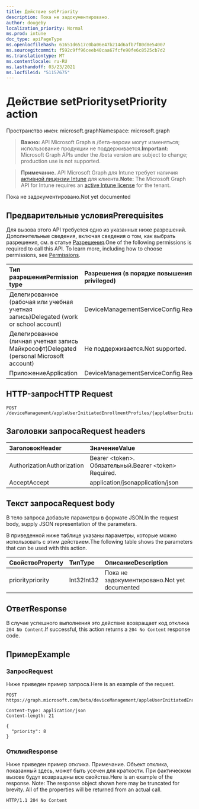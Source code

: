 ```yaml
---
title: Действие setPriority
description: Пока не задокументировано.
author: dougeby
localization_priority: Normal
ms.prod: intune
doc_type: apiPageType
ms.openlocfilehash: 61651d6517c0ba06e47b214d6afb7f80d8e54007
ms.sourcegitcommit: f592c9ff96ceeb40caa67fcfe90fe6c8525cb7d2
ms.translationtype: MT
ms.contentlocale: ru-RU
ms.lasthandoff: 03/23/2021
ms.locfileid: "51157675"
---
```

# <a name="setpriority-action"></a><span data-ttu-id="457df-103">Действие setPriority</span><span class="sxs-lookup"><span data-stu-id="457df-103">setPriority action</span></span>

<span data-ttu-id="457df-104">Пространство имен: microsoft.graph</span><span class="sxs-lookup"><span data-stu-id="457df-104">Namespace: microsoft.graph</span></span>

> <span data-ttu-id="457df-105">**Важно:** API Microsoft Graph в /бета-версии могут изменяться; использование продукции не поддерживается.</span><span class="sxs-lookup"><span data-stu-id="457df-105">**Important:** Microsoft Graph APIs under the /beta version are subject to change; production use is not supported.</span></span>

> <span data-ttu-id="457df-106">**Примечание.** API Microsoft Graph для Intune требует наличия [активной лицензии Intune](https://go.microsoft.com/fwlink/?linkid=839381) для клиента.</span><span class="sxs-lookup"><span data-stu-id="457df-106">**Note:** The Microsoft Graph API for Intune requires an [active Intune license](https://go.microsoft.com/fwlink/?linkid=839381) for the tenant.</span></span>

<span data-ttu-id="457df-107">Пока не задокументировано.</span><span class="sxs-lookup"><span data-stu-id="457df-107">Not yet documented</span></span>

## <a name="prerequisites"></a><span data-ttu-id="457df-108">Предварительные условия</span><span class="sxs-lookup"><span data-stu-id="457df-108">Prerequisites</span></span>
<span data-ttu-id="457df-p101">Для вызова этого API требуется одно из указанных ниже разрешений. Дополнительные сведения, включая сведения о том, как выбрать разрешения, см. в статье [Разрешения](/graph/permissions-reference).</span><span class="sxs-lookup"><span data-stu-id="457df-p101">One of the following permissions is required to call this API. To learn more, including how to choose permissions, see [Permissions](/graph/permissions-reference).</span></span>

|<span data-ttu-id="457df-111">Тип разрешения</span><span class="sxs-lookup"><span data-stu-id="457df-111">Permission type</span></span>|<span data-ttu-id="457df-112">Разрешения (в порядке повышения привилегий)</span><span class="sxs-lookup"><span data-stu-id="457df-112">Permissions (from least to most privileged)</span></span>|
|:---|:---|
|<span data-ttu-id="457df-113">Делегированное (рабочая или учебная учетная запись)</span><span class="sxs-lookup"><span data-stu-id="457df-113">Delegated (work or school account)</span></span>|<span data-ttu-id="457df-114">DeviceManagementServiceConfig.ReadWrite.All</span><span class="sxs-lookup"><span data-stu-id="457df-114">DeviceManagementServiceConfig.ReadWrite.All</span></span>|
|<span data-ttu-id="457df-115">Делегированное (личная учетная запись Майкрософт)</span><span class="sxs-lookup"><span data-stu-id="457df-115">Delegated (personal Microsoft account)</span></span>|<span data-ttu-id="457df-116">Не поддерживается.</span><span class="sxs-lookup"><span data-stu-id="457df-116">Not supported.</span></span>|
|<span data-ttu-id="457df-117">Приложение</span><span class="sxs-lookup"><span data-stu-id="457df-117">Application</span></span>|<span data-ttu-id="457df-118">DeviceManagementServiceConfig.ReadWrite.All</span><span class="sxs-lookup"><span data-stu-id="457df-118">DeviceManagementServiceConfig.ReadWrite.All</span></span>|

## <a name="http-request"></a><span data-ttu-id="457df-119">HTTP-запрос</span><span class="sxs-lookup"><span data-stu-id="457df-119">HTTP Request</span></span>
<!-- {
  "blockType": "ignored"
}
-->
``` http
POST /deviceManagement/appleUserInitiatedEnrollmentProfiles/{appleUserInitiatedEnrollmentProfileId}/setPriority
```

## <a name="request-headers"></a><span data-ttu-id="457df-120">Заголовки запроса</span><span class="sxs-lookup"><span data-stu-id="457df-120">Request headers</span></span>
|<span data-ttu-id="457df-121">Заголовок</span><span class="sxs-lookup"><span data-stu-id="457df-121">Header</span></span>|<span data-ttu-id="457df-122">Значение</span><span class="sxs-lookup"><span data-stu-id="457df-122">Value</span></span>|
|:---|:---|
|<span data-ttu-id="457df-123">Authorization</span><span class="sxs-lookup"><span data-stu-id="457df-123">Authorization</span></span>|<span data-ttu-id="457df-124">Bearer &lt;token&gt;. Обязательный.</span><span class="sxs-lookup"><span data-stu-id="457df-124">Bearer &lt;token&gt; Required.</span></span>|
|<span data-ttu-id="457df-125">Accept</span><span class="sxs-lookup"><span data-stu-id="457df-125">Accept</span></span>|<span data-ttu-id="457df-126">application/json</span><span class="sxs-lookup"><span data-stu-id="457df-126">application/json</span></span>|

## <a name="request-body"></a><span data-ttu-id="457df-127">Текст запроса</span><span class="sxs-lookup"><span data-stu-id="457df-127">Request body</span></span>
<span data-ttu-id="457df-128">В тело запроса добавьте параметры в формате JSON.</span><span class="sxs-lookup"><span data-stu-id="457df-128">In the request body, supply JSON representation of the parameters.</span></span>

<span data-ttu-id="457df-129">В приведенной ниже таблице указаны параметры, которые можно использовать с этим действием.</span><span class="sxs-lookup"><span data-stu-id="457df-129">The following table shows the parameters that can be used with this action.</span></span>

|<span data-ttu-id="457df-130">Свойство</span><span class="sxs-lookup"><span data-stu-id="457df-130">Property</span></span>|<span data-ttu-id="457df-131">Тип</span><span class="sxs-lookup"><span data-stu-id="457df-131">Type</span></span>|<span data-ttu-id="457df-132">Описание</span><span class="sxs-lookup"><span data-stu-id="457df-132">Description</span></span>|
|:---|:---|:---|
|<span data-ttu-id="457df-133">priority</span><span class="sxs-lookup"><span data-stu-id="457df-133">priority</span></span>|<span data-ttu-id="457df-134">Int32</span><span class="sxs-lookup"><span data-stu-id="457df-134">Int32</span></span>|<span data-ttu-id="457df-135">Пока не задокументировано.</span><span class="sxs-lookup"><span data-stu-id="457df-135">Not yet documented</span></span>|



## <a name="response"></a><span data-ttu-id="457df-136">Ответ</span><span class="sxs-lookup"><span data-stu-id="457df-136">Response</span></span>
<span data-ttu-id="457df-137">В случае успешного выполнения это действие возвращает код отклика `204 No Content`.</span><span class="sxs-lookup"><span data-stu-id="457df-137">If successful, this action returns a `204 No Content` response code.</span></span>

## <a name="example"></a><span data-ttu-id="457df-138">Пример</span><span class="sxs-lookup"><span data-stu-id="457df-138">Example</span></span>

### <a name="request"></a><span data-ttu-id="457df-139">Запрос</span><span class="sxs-lookup"><span data-stu-id="457df-139">Request</span></span>
<span data-ttu-id="457df-140">Ниже приведен пример запроса.</span><span class="sxs-lookup"><span data-stu-id="457df-140">Here is an example of the request.</span></span>
``` http
POST https://graph.microsoft.com/beta/deviceManagement/appleUserInitiatedEnrollmentProfiles/{appleUserInitiatedEnrollmentProfileId}/setPriority

Content-type: application/json
Content-length: 21

{
  "priority": 8
}
```

### <a name="response"></a><span data-ttu-id="457df-141">Отклик</span><span class="sxs-lookup"><span data-stu-id="457df-141">Response</span></span>
<span data-ttu-id="457df-p102">Ниже приведен пример отклика. Примечание. Объект отклика, показанный здесь, может быть усечен для краткости. При фактическом вызове будут возвращены все свойства.</span><span class="sxs-lookup"><span data-stu-id="457df-p102">Here is an example of the response. Note: The response object shown here may be truncated for brevity. All of the properties will be returned from an actual call.</span></span>
``` http
HTTP/1.1 204 No Content
```




